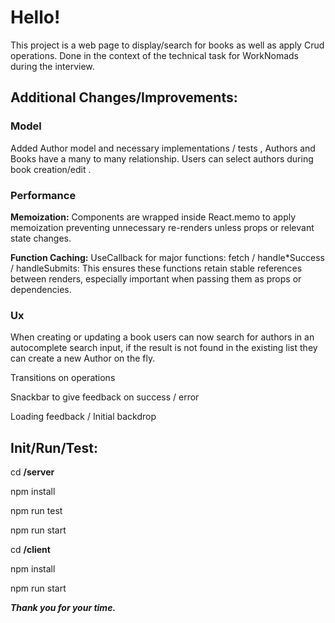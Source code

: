 # Hello!

This project is a web page to display/search for books as well as apply Crud operations.
Done in the context of the technical task for WorkNomads during the interview.

## Additional Changes/Improvements:

### Model
Added Author model and necessary implementations / tests , 
Authors and Books have a many to many relationship.
Users can select authors during book creation/edit .

### Performance

**Memoization:** Components are wrapped inside React.memo to apply memoization preventing unnecessary re-renders unless props or relevant state changes.

**Function Caching:** UseCallback for major functions: fetch / handle*Success / handleSubmits:
This ensures these functions retain stable references between renders, especially important when passing them as props or dependencies.  
### Ux
When creating or updating a book users can now search for authors in an autocomplete search input, if the result is not found in the existing list they can create a new Author on the fly.

Transitions on operations

Snackbar to give feedback on success / error

Loading feedback / Initial backdrop

## Init/Run/Test:
cd **/server**

npm install

npm run test

npm run start

cd **/client**

npm install

npm run start


***Thank you for your time.*** 

